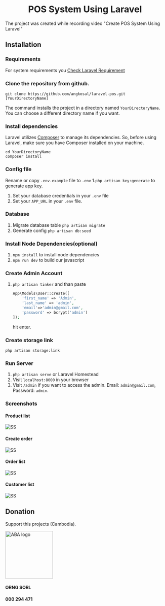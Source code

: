 <p align="center">
    <h1 align="center">POS System Using Laravel</h1>
</p>

The project was created while recording video "Create POS System Using Laravel"

## Installation

### Requirements

For system requirements you [Check Laravel Requirement](https://laravel.com/docs/8.x/deployment#server-requirements)

### Clone the repository from github.

    git clone https://github.com/angkosal/laravel-pos.git [YourDirectoryName]

The command installs the project in a directory named `YourDirectoryName`. You can choose a different
directory name if you want.

### Install dependencies

Laravel utilizes [Composer](https://getcomposer.org/) to manage its dependencies. So, before using Laravel, make sure you have Composer installed on your machine.

    cd YourDirectoryName
    composer install

### Config file

Rename or copy `.env.example` file to `.env` 1.`php artisan key:generate` to generate app key.

1. Set your database credentials in your `.env` file
1. Set your `APP_URL` in your `.env` file.

### Database

1. Migrate database table `php artisan migrate`
1. Generate config `php artisan db:seed`

### Install Node Dependencies(optional)

1. `npm install` to install node dependencies
1. `npm run dev` to build our javascript

### Create Admin Account

1. `php artisan tinker` and than paste
    ```php
    App\Models\User::create([
        'first_name' => 'Admin',
        'last_name' => 'admin',
        'email'=>'admin@gmail.com',
        'password' => bcrypt('admin')
    ]);
    ```
    hit enter.

### Create storage link

`php artisan storage:link`

### Run Server

1. `php artisan serve` or Laravel Homestead
1. Visit `localhost:8000` in your browser
1. Visit `/admin` if you want to access the admin. Email: `admin@gmail.com`, Password: `admin`.

### Screenshots

#### Product list

![SS](https://raw.githubusercontent.com/angkosal/laravel-pos/master/screenshots/products_list.png)

#### Create order

![SS](https://raw.githubusercontent.com/angkosal/laravel-pos/master/screenshots/pos.png)

#### Order list

![SS](https://raw.githubusercontent.com/angkosal/laravel-pos/master/screenshots/order_list.png)

#### Customer list

![SS](https://raw.githubusercontent.com/angkosal/laravel-pos/master/screenshots/customer_list.png)

## Donation

Support this projects (Cambodia).

<img src="https://adscom.biz/wp-content/uploads/2017/02/ABA-logo-no-padding.png" alt="ABA logo" width="150px" />

#### ORNG SORL

#### 000 294 471
